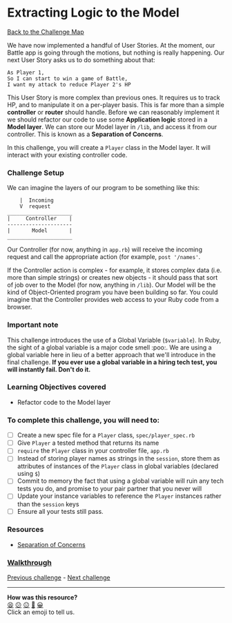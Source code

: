 # Extracting Logic to the Model

[Back to the Challenge Map](README.md)

We have now implemented a handful of User Stories. At the moment, our Battle app is going through the motions, but nothing is really happening. Our next User Story asks us to do something about that:

```
As Player 1,
So I can start to win a game of Battle,
I want my attack to reduce Player 2's HP
```

This User Story is more complex than previous ones. It requires us to track HP, and to manipulate it on a per-player basis. This is far more than a simple **controller** or **router** should handle. Before we can reasonably implement it we should refactor our code to use some **Application logic** stored in a **Model layer**. We can store our Model layer in `/lib`, and access it from our controller. This is known as a **Separation of Concerns**.

In this challenge, you will create a `Player` class in the Model layer. It will interact with your existing controller code.

### Challenge Setup

We can imagine the layers of our program to be something like this:

```
    |  Incoming
    V  request
_____________________
|     Controller    |
---------------------
|       Model       |
_____________________
```

Our Controller (for now, anything in `app.rb`) will receive the incoming request and call the appropriate action (for example, `post '/names'`.

If the Controller action is complex - for example, it stores complex data (i.e. more than simple strings) or creates new objects - it should pass that sort of job over to the Model (for now, anything in `/lib`). Our Model will be the kind of Object-Oriented program you have been building so far. You could imagine that the Controller provides web access to your Ruby code from a browser.

### Important note

This challenge introduces the use of a Global Variable (`$variable`). In Ruby, the sight of a global variable is a major code smell :poo:. We are using a global variable here in lieu of a better approach that we'll introduce in the final challenge. **If you ever use a global variable in a hiring tech test, you will instantly fail. Don't do it.**

### Learning Objectives covered
- Refactor code to the Model layer

### To complete this challenge, you will need to:

- [ ] Create a new spec file for a `Player` class, `spec/player_spec.rb`
- [ ] Give `Player` a tested method that returns its name
- [ ] `require` the `Player` class in your controller file, `app.rb`
- [ ] Instead of storing player names as strings in the `session`, store them as attributes of instances of the `Player` class in global variables (declared using `$`)
- [ ] Commit to memory the fact that using a global variable will ruin any tech tests you do, and promise to your pair partner that you never will
- [ ] Update your instance variables to reference the `Player` instances rather than the `session` keys
- [ ] Ensure all your tests still pass.

### Resources

- [Separation of Concerns](https://en.wikipedia.org/wiki/Separation_of_concerns)

### [Walkthrough](walkthroughs/extracting_logic_to_the_model.md)

[Previous challenge](attacking_player_2.md) - [Next challenge](implementing_hit_points.md)

<!-- BEGIN GENERATED SECTION DO NOT EDIT -->

---

**How was this resource?**  
[😫](https://airtable.com/shrUJ3t7KLMqVRFKR?prefill_Repository=course&prefill_File=intro_to_the_web/extracting_logic_to_the_model.md&prefill_Sentiment=😫) [😕](https://airtable.com/shrUJ3t7KLMqVRFKR?prefill_Repository=course&prefill_File=intro_to_the_web/extracting_logic_to_the_model.md&prefill_Sentiment=😕) [😐](https://airtable.com/shrUJ3t7KLMqVRFKR?prefill_Repository=course&prefill_File=intro_to_the_web/extracting_logic_to_the_model.md&prefill_Sentiment=😐) [🙂](https://airtable.com/shrUJ3t7KLMqVRFKR?prefill_Repository=course&prefill_File=intro_to_the_web/extracting_logic_to_the_model.md&prefill_Sentiment=🙂) [😀](https://airtable.com/shrUJ3t7KLMqVRFKR?prefill_Repository=course&prefill_File=intro_to_the_web/extracting_logic_to_the_model.md&prefill_Sentiment=😀)  
Click an emoji to tell us.

<!-- END GENERATED SECTION DO NOT EDIT -->
